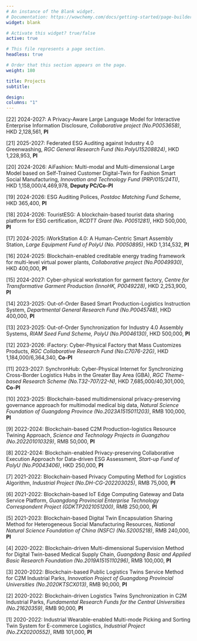 ```yaml
---
# An instance of the Blank widget.
# Documentation: https://wowchemy.com/docs/getting-started/page-builder/
widget: blank

# Activate this widget? true/false
active: true

# This file represents a page section.
headless: true

# Order that this section appears on the page.
weight: 180

title: Projects
subtitle: 

design:
columns: "1"
---
```


[22] 2024-2027: A Privacy-Aware Large Language Model for Interactive Enterprise Information Disclosure, *Collaborative project (No.P0053658)*, HKD 2,128,561, **PI**

[21] 2025-2027: Federated ESG Auditing against Industry 4.0 Greenwashing, *RGC General Research Fund (No.PolyU15208824)*, HKD 1,228,953, **PI**

[20] 2024-2026: AiFashion: Multi-modal and Multi-dimensional Large Model based on Self-Trained Customer Digital-Twin for Fashion Smart Social Manufacturing, *Innovation and Technology Fund (PRP/015/24TI)*, HKD 1,158,000/4,469,978, **Deputy PC/Co-PI**

[19] 2024-2026: ESG Auditing Polices, *Postdoc Matching Fund Scheme*, HKD 365,400, **PI**

[18] 2024-2026: TouristESG: A blockchain-based tourist data sharing platform for ESG certification, *RCDTT Grant (No. P0051281)*, HKD 500,000, **PI**

[17] 2024-2025: iWorkStation 4.0: A Human-Centric Smart Assembly Station, *Large Equipment Fund of PolyU (No. P0050895)*, HKD 1,314,532, **PI**

[16] 2024-2025: Blockchain-enabled creditable energy trading framework for multi-level virtual power plants, *Collaborative project (No.P0049930)*, HKD 400,000, **PI**

[15] 2024-2027: Cyber-physical workstation for garment factory, *Centre for Transformative Garment Production (InnoHK, P0049228)*, HKD 2,253,900, **PI**

[14] 2023-2025: Out-of-Order Based Smart Production-Logistics Instruction System, *Departmental General Research Fund (No.P0045748)*, HKD 400,000, **PI**

[13] 2023-2025: Out-of-Order Synchronization for Industry 4.0 Assembly Systems, *RIAM Seed Fund Scheme, PolyU (No.P0046130)*, HKD 500,000, **PI**

[12] 2023-2026: iFactory: Cyber-Physical Factory that Mass Customizes Products, *RGC Collaborative Research Fund (No.C7076-22G)*, HKD 1,184,000/6,364,340, **Co-PI**

[11] 2023-2027: SynchronHub: Cyber-Physical Internet for Synchronizing Cross-Border Logistics Hubs in the Greater Bay Area (GBA), *RGC Theme-based Research Scheme (No.T32-707/22-N)*, HKD 7,685,000/40,301,000, **Co-PI**

[10] 2023-2025: Blockchain-based multidimensional privacy-preserving governance approach for multimodal medical big data, *Natural Science Foundation of Guangdong Province (No.2023A1515011203)*, RMB 100,000, **PI**

[9] 2022-2024: Blockchain-based C2M Production-logistics Resource Twining Approach, *Science and Technology Projects in Guangzhou (No.202201010329)*, RMB 50,000, **PI**

[8] 2022-2024: Blockchain-enabled Privacy-preserving Collaborative Execution Approach for Data-driven ESG Assessment, *Start-up Fund of PolyU (No.P0043406)*, HKD 250,000, **PI**

[7] 2021-2022: Blockchain-based Privacy Computing Method for Logistics Algorithm, *Industrial Project (No.DH-CG-202203025)*, RMB 75,000, **PI**

[6] 2021-2022: Blockchain-based IoT Edge Computing Gateway and Data Service Platform, *Guangdong Provincial Enterprise Technology Correspondent Project (GDKTP2021051200)*, RMB 250,000, **PI**

[5] 2021-2023: Blockchain-based Digital Twin Encapsulation Sharing Method for Heterogeneous Social Manufacturing Resources, *National Natural Science Foundation of China (NSFC) (No.52005218)*, RMB 240,000, **PI**

[4] 2020-2022: Blockchain-driven Multi-dimensional Supervision Method for Digital Twin-based Medical Supply Chain, *Guangdong Basic and Applied Basic Research Foundation (No.2019A1515110296)*, RMB 100,000, **PI**

[3] 2020-2022: Blockchain-based Public Logistics Twins Service Method for C2M Industrial Parks, *Innovation Project of Guangdong Provincial Universities (No.2020KTSCX013)*, RMB 90,000, **PI**

[2] 2020-2022: Blockchain-driven Logistics Twins Synchronization in C2M Industrial Parks, *Fundamental Research Funds for the Central Universities (No.21620359)*, RMB 90,000, **PI**

[1] 2020-2022: Industrial Wearable-enabled Multi-mode Picking and Sorting Twin System for E-commerce Logistics, *Industrial Project (No.ZX20200552)*, RMB 101,000, **PI**



